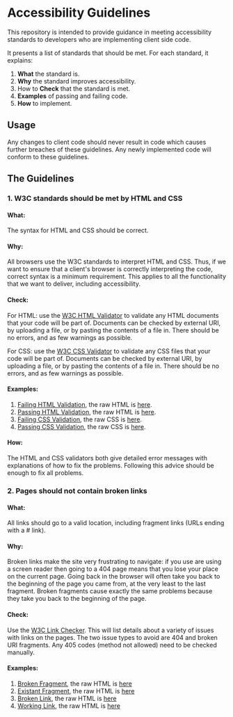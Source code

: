 # Accessibility Guidelines

This repository is intended to provide guidance in meeting accessibility standards to developers who are implementing 
client side code.

It presents a list of standards that should be met. For each standard, it explains:

1. **What** the standard is.
2. **Why** the standard improves accessibility.
3. How to **Check** that the standard is met.
4. **Examples** of passing and failing code.
5. **How** to implement.


## Usage

Any changes to client code should never result in code which causes further breaches of these guidelines.
Any newly implemented code will conform to these guidelines.


## The Guidelines

### 1. W3C standards should be met by HTML and CSS

#### What:

The syntax for HTML and CSS should be correct.


#### Why:

All browsers use the W3C standards to interpret HTML and CSS. Thus, if we want to ensure that a client's browser
is correctly interpreting the code, correct syntax is a minimum requirement. This applies to all the functionality
that we want to deliver, including accessibility.
  
  
#### Check:

For HTML: use the [W3C HTML Validator] to validate any HTML documents that your code will be part of. Documents can be 
checked by external URI, by uploading a file, or by pasting the contents of a file in. There should be no errors, and
as few warnings as possible.

For CSS: use the [W3C CSS Validator] to validate any CSS files that your code will be part of. Documents can be checked
 by external URI, by uploading a file, or by pasting the contents of a file in. There should be no errors, and as few
 warnings as possible.
 
 
#### Examples: 
 
1. [Failing HTML Validation], the raw HTML is [here][Failing HTML].
1. [Passing HTML Validation], the raw HTML is [here][Passing HTML].
1. [Failing CSS Validation], the raw CSS is [here][Failing CSS].
1. [Passing CSS Validation], the raw CSS is [here][Passing CSS].


#### How:

The HTML and CSS validators both give detailed error messages with explanations of how to fix the problems. Following
this advice should be enough to fix all problems.



### 2. Pages should not contain broken links

#### What:

All links should go to a valid location, including fragment links (URLs ending with a # link).


#### Why: 

Broken links make the site very frustrating to navigate: if you use are using a screen reader then going to a 404 page 
means that you lose your place on the current page. Going back in the browser will often take you back to the 
beginning of the page you came from, at the very least to the last fragment. Broken fragments cause exactly the same
problems because they take you back to the beginning of the page.


#### Check:

Use the [W3C Link Checker]. This will list details about a variety of issues with links on the pages. The two issue
types to avoid are 404 and broken URI fragments. Any 405 codes (method not allowed) need to be checked manually.
 

#### Examples:

1. [Broken Fragment], the raw HTML is [here][Broken Fragment HTML]
1. [Existant Fragment], the raw HTML is [here][Existant Fragment]
1. [Broken Link], the raw HTML is [here][Broken Link HTML]
1. [Working Link], the raw HTML is [here][Working Link HTML]


<!-- REFERENCES -->
<!-- ======================================================================== -->
<!--                            VALIDATION                                    -->
<!-- ======================================================================== -->
[W3C HTML Validator]: http://validator.w3.org/
[W3C CSS Validator]: http://jigsaw.w3.org/css-validator/
[Failing HTML Validation]: http://validator.w3.org/check?uri=http%3A%2F%2Fandybry.github.io%2Faccessibility-guidelines%2Fexamples%2FW3C%2520standards%2520should%2520be%2520met%2520by%2520HTML%2520and%2520CSS%2Ffailing.html&charset=%28detect+automatically%29&doctype=Inline&group=0
[Failing HTML]: https://raw.githubusercontent.com/andybry/accessibility-guidelines/gh-pages/examples/W3C%20standards%20should%20be%20met%20by%20HTML%20and%20CSS/failing.html
[Passing HTML Validation]: http://validator.w3.org/check?uri=http%3A%2F%2Fandybry.github.io%2Faccessibility-guidelines%2Fexamples%2FW3C%2520standards%2520should%2520be%2520met%2520by%2520HTML%2520and%2520CSS%2Fpassing.html&charset=%28detect+automatically%29&doctype=Inline&group=0
[Passing HTML]: https://raw.githubusercontent.com/andybry/accessibility-guidelines/gh-pages/examples/W3C%20standards%20should%20be%20met%20by%20HTML%20and%20CSS/passing.html
[Failing CSS Validation]: http://jigsaw.w3.org/css-validator/validator?uri=http%3A%2F%2Fandybry.github.io%2Faccessibility-guidelines%2Fexamples%2FW3C%2520standards%2520should%2520be%2520met%2520by%2520HTML%2520and%2520CSS%2Ffailing.css&profile=css3&usermedium=all&warning=1&vextwarning=&lang=en
[Failing CSS]: http://andybry.github.io/accessibility-guidelines/examples/W3C%20standards%20should%20be%20met%20by%20HTML%20and%20CSS/failing.css
[Passing CSS Validation]: http://jigsaw.w3.org/css-validator/validator?uri=http%3A%2F%2Fandybry.github.io%2Faccessibility-guidelines%2Fexamples%2FW3C%2520standards%2520should%2520be%2520met%2520by%2520HTML%2520and%2520CSS%2Fpassing.css&profile=css3&usermedium=all&warning=1&vextwarning=&lang=en
[Passing CSS]: http://andybry.github.io/accessibility-guidelines/examples/W3C%20standards%20should%20be%20met%20by%20HTML%20and%20CSS/passing.css

<!-- ======================================================================== -->
<!--                            BROKEN LINKS                                  -->
<!-- ======================================================================== -->
[W3C Link Checker]: http://validator.w3.org/checklink
[Broken Fragment]: http://validator.w3.org/checklink?uri=http%3A%2F%2Fwww.arbryant101.com%2Faccessibility-guidelines%2Fexamples%2FPages%2520should%2520not%2520contain%2520broken%2520links%2Fbroken_fragment.html&hide_type=all&depth=&check=Check
[Broken Fragment HTML]: https://raw.githubusercontent.com/andybry/accessibility-guidelines/examples/Pages%20should%20not%20contain%20broken%20links/broken_fragment.html
[Existant Fragment]: http://validator.w3.org/checklink?uri=http%3A%2F%2Fwww.arbryant101.com%2Faccessibility-guidelines%2Fexamples%2FPages%2520should%2520not%2520contain%2520broken%2520links%2Fexistant_fragment.html&hide_type=all&depth=&check=Check 
[Existant Fragment HTML]: https://raw.githubusercontent.com/andybry/accessibility-guidelines/examples/Pages%20should%20not%20contain%20broken%20links/existant_fragment.html
[Broken Link]: http://validator.w3.org/checklink?uri=http%3A%2F%2Fwww.arbryant101.com%2Faccessibility-guidelines%2Fexamples%2FPages%2520should%2520not%2520contain%2520broken%2520links%2Fbroken_link.html&hide_type=all&depth=&check=Check
[Broken Link HTML]: https://raw.githubusercontent.com/andybry/accessibility-guidelines/examples/Pages%20should%20not%20contain%20broken%20links/broken_link.html
[Working Link]: http://validator.w3.org/checklink?uri=http%3A%2F%2Fwww.arbryant101.com%2Faccessibility-guidelines%2Fexamples%2FPages%2520should%2520not%2520contain%2520broken%2520links%2Fworking_link.html&hide_type=all&depth=&check=Check 
[Working Link HTML]: https://raw.githubusercontent.com/andybry/accessibility-guidelines/examples/Pages%20should%20not%20contain%20broken%20links/working_link.html 
 

